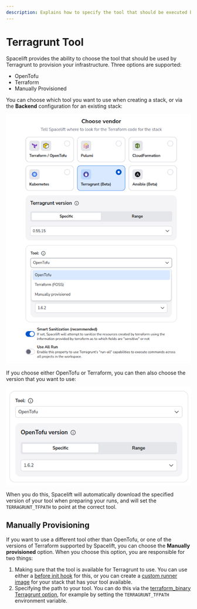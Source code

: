 ```yaml
---
description: Explains how to specify the tool that should be executed by Terragrunt.
---
```


# Terragrunt Tool

Spacelift provides the ability to choose the tool that should be used by Terragrunt to provision your infrastructure. Three options are supported:

- OpenTofu
- Terraform
- Manually Provisioned

You can choose which tool you want to use when creating a stack, or via the **Backend** configuration for an existing stack:

![Choose the Terragrunt tool](../../assets/screenshots/terragrunt/terragrunt-tool/choose-tool.png)

If you choose either OpenTofu or Terraform, you can then also choose the version that you want to use:

![Choose tool version](../../assets/screenshots/terragrunt/terragrunt-tool/choose-tool-version.png)

When you do this, Spacelift will automatically download the specified version of your tool when preparing your runs, and will set the `TERRAGRUNT_TFPATH` to point at the correct tool.

## Manually Provisioning

If you want to use a different tool other than OpenTofu, or one of the versions of Terraform supported by Spacelift, you can choose the **Manually provisioned** option. When you choose this option, you are responsible for two things:

1. Making sure that the tool is available for Terragrunt to use. You can use either a [before init hook](../../concepts/stack/stack-settings.md#customizing-workflow) for this, or you can create a [custom runner image](../../integrations/docker.md#customizing-the-runner-image) for your stack that has your tool available.
2. Specifying the path to your tool. You can do this via the [terraform_binary Terragrunt option](https://terragrunt.gruntwork.io/docs/reference/config-blocks-and-attributes/#terraform_binary), for example by setting the `TERRAGRUNT_TFPATH` environment variable.

